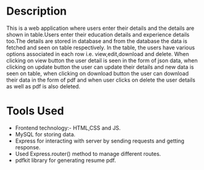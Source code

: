 # Description
This is a web application where users enter their details and the details are shown in table.Users enter their education details and experience details too.The details are stored in database and from the database the data is fetched and seen on table respectively.
In the table, the users have various options associated in each row i.e. view,edit,download and delete. When clicking on view button the user detail is seen in the form of json data, when clicking on update button the user can update their details and new data is seen on table, when clicking on download button the user can download their data in the form of pdf and when user clicks on delete the user details as well as pdf is also deleted.

# Tools Used
- Frontend technology:- HTML,CSS and JS.
- MySQL for storing data.
- Express for interacting with server by sending requests and getting response.
- Used Express.router() method to manage different routes.
- pdfkit library for generating resume pdf.

